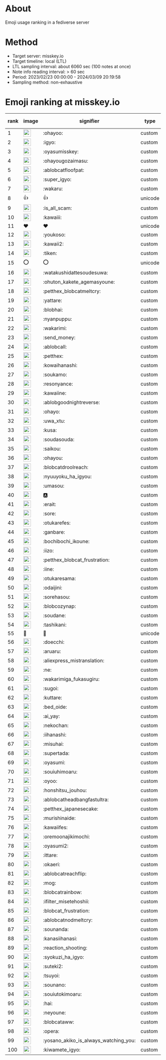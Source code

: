 # About
Emoji usage ranking in a fediverse server

# Method
- Target server: misskey.io
- Target timeline: local (LTL)
- LTL sampling interval: about 6060 sec (100 notes at once)
- Note info reading interval: > 60 sec
- Period: 2023/02/23 00:00:00 - 2024/03/09 20:19:58 
- Sampling method: non-exhaustive

# Emoji ranking at misskey.io

|rank|image|signifier|type|frequency score|
|----|----|----|----|----|
|1|<img height="24" src="https://misskey.io/emoji/ohayoo.webp">|:ohayoo:|custom|168592|
|2|<img height="24" src="https://misskey.io/emoji/igyo.webp">|:igyo:|custom|114041|
|3|<img height="24" src="https://misskey.io/emoji/oyasumisskey.webp">|:oyasumisskey:|custom|73209|
|4|<img height="24" src="https://misskey.io/emoji/ohayougozaimasu.webp">|:ohayougozaimasu:|custom|41264|
|5|<img height="24" src="https://misskey.io/emoji/ablobcatfloofpat.webp">|:ablobcatfloofpat:|custom|33365|
|6|<img height="24" src="https://misskey.io/emoji/super_igyo.webp">|:super_igyo:|custom|32123|
|7|<img height="24" src="https://misskey.io/emoji/wakaru.webp">|:wakaru:|custom|29054|
|8|👍|👍|unicode|24502|
|9|<img height="24" src="https://misskey.io/emoji/is_all_scam.webp">|:is_all_scam:|custom|23448|
|10|<img height="24" src="https://misskey.io/emoji/kawaiii.webp">|:kawaiii:|custom|21900|
|11|❤|❤|unicode|20173|
|12|<img height="24" src="https://misskey.io/emoji/youkoso.webp">|:youkoso:|custom|19621|
|13|<img height="24" src="https://misskey.io/emoji/kawaii2.webp">|:kawaii2:|custom|18872|
|14|<img height="24" src="https://misskey.io/emoji/tiken.webp">|:tiken:|custom|17081|
|15|⭕|⭕|unicode|16447|
|16|<img height="24" src="https://misskey.io/emoji/watakushidattesoudesuwa.webp">|:watakushidattesoudesuwa:|custom|16213|
|17|<img height="24" src="https://misskey.io/emoji/ohuton_kakete_agemasyoune.webp">|:ohuton_kakete_agemasyoune:|custom|16127|
|18|<img height="24" src="https://misskey.io/emoji/petthex_blobcatmeltcry.webp">|:petthex_blobcatmeltcry:|custom|15821|
|19|<img height="24" src="https://misskey.io/emoji/yattare.webp">|:yattare:|custom|15758|
|20|<img height="24" src="https://misskey.io/emoji/blobhai.webp">|:blobhai:|custom|15144|
|21|<img height="24" src="https://misskey.io/emoji/nyanpuppu.webp">|:nyanpuppu:|custom|14293|
|22|<img height="24" src="https://misskey.io/emoji/wakarimi.webp">|:wakarimi:|custom|14243|
|23|<img height="24" src="https://misskey.io/emoji/send_money.webp">|:send_money:|custom|13213|
|24|<img height="24" src="https://misskey.io/emoji/ablobcall.webp">|:ablobcall:|custom|13097|
|25|<img height="24" src="https://misskey.io/emoji/petthex.webp">|:petthex:|custom|12588|
|26|<img height="24" src="https://misskey.io/emoji/kowaihanashi.webp">|:kowaihanashi:|custom|12477|
|27|<img height="24" src="https://misskey.io/emoji/soukamo.webp">|:soukamo:|custom|11266|
|28|<img height="24" src="https://misskey.io/emoji/resonyance.webp">|:resonyance:|custom|11245|
|29|<img height="24" src="https://misskey.io/emoji/kawaiine.webp">|:kawaiine:|custom|11207|
|30|<img height="24" src="https://misskey.io/emoji/ablobgoodnightreverse.webp">|:ablobgoodnightreverse:|custom|10745|
|31|<img height="24" src="https://misskey.io/emoji/ohayo.webp">|:ohayo:|custom|10676|
|32|<img height="24" src="https://misskey.io/emoji/uwa_xtu.webp">|:uwa_xtu:|custom|10155|
|33|<img height="24" src="https://misskey.io/emoji/kusa.webp">|:kusa:|custom|9891|
|34|<img height="24" src="https://misskey.io/emoji/soudasouda.webp">|:soudasouda:|custom|9840|
|35|<img height="24" src="https://misskey.io/emoji/saikou.webp">|:saikou:|custom|9388|
|36|<img height="24" src="https://misskey.io/emoji/ohayou.webp">|:ohayou:|custom|9098|
|37|<img height="24" src="https://misskey.io/emoji/blobcatdroolreach.webp">|:blobcatdroolreach:|custom|8504|
|38|<img height="24" src="https://misskey.io/emoji/nyuuyoku_ha_igyou.webp">|:nyuuyoku_ha_igyou:|custom|8298|
|39|<img height="24" src="https://misskey.io/emoji/umasou.webp">|:umasou:|custom|7936|
|40|<img height="24" src="https://misskey.io/emoji/a.webp">|:a:|custom|7845|
|41|<img height="24" src="https://misskey.io/emoji/erait.webp">|:erait:|custom|7585|
|42|<img height="24" src="https://misskey.io/emoji/sore.webp">|:sore:|custom|7392|
|43|<img height="24" src="https://misskey.io/emoji/otukarefes.webp">|:otukarefes:|custom|7295|
|44|<img height="24" src="https://misskey.io/emoji/ganbare.webp">|:ganbare:|custom|7149|
|45|<img height="24" src="https://misskey.io/emoji/bochibochi_ikoune.webp">|:bochibochi_ikoune:|custom|7050|
|46|<img height="24" src="https://misskey.io/emoji/iizo.webp">|:iizo:|custom|7035|
|47|<img height="24" src="https://misskey.io/emoji/petthex_blobcat_frustration.webp">|:petthex_blobcat_frustration:|custom|6992|
|48|<img height="24" src="https://misskey.io/emoji/iine.webp">|:iine:|custom|6931|
|49|<img height="24" src="https://misskey.io/emoji/otukaresama.webp">|:otukaresama:|custom|6769|
|50|<img height="24" src="https://misskey.io/emoji/odaijini.webp">|:odaijini:|custom|6489|
|51|<img height="24" src="https://misskey.io/emoji/sorehasou.webp">|:sorehasou:|custom|6412|
|52|<img height="24" src="https://misskey.io/emoji/blobcozynap.webp">|:blobcozynap:|custom|6073|
|53|<img height="24" src="https://misskey.io/emoji/soudane.webp">|:soudane:|custom|5929|
|54|<img height="24" src="https://misskey.io/emoji/tashikani.webp">|:tashikani:|custom|5908|
|55|🎉|🎉|unicode|5567|
|56|<img height="24" src="https://misskey.io/emoji/doecchi.webp">|:doecchi:|custom|5537|
|57|<img height="24" src="https://misskey.io/emoji/aruaru.webp">|:aruaru:|custom|5461|
|58|<img height="24" src="https://misskey.io/emoji/aliexpress_mistranslation.webp">|:aliexpress_mistranslation:|custom|5460|
|59|<img height="24" src="https://misskey.io/emoji/ne.webp">|:ne:|custom|5402|
|60|<img height="24" src="https://misskey.io/emoji/wakarimiga_fukasugiru.webp">|:wakarimiga_fukasugiru:|custom|5388|
|61|<img height="24" src="https://misskey.io/emoji/sugoi.webp">|:sugoi:|custom|5240|
|62|<img height="24" src="https://misskey.io/emoji/kuttare.webp">|:kuttare:|custom|5208|
|63|<img height="24" src="https://misskey.io/emoji/bed_oide.webp">|:bed_oide:|custom|5122|
|64|<img height="24" src="https://misskey.io/emoji/ai_yay.webp">|:ai_yay:|custom|5085|
|65|<img height="24" src="https://misskey.io/emoji/nekochan.webp">|:nekochan:|custom|4931|
|66|<img height="24" src="https://misskey.io/emoji/iihanashi.webp">|:iihanashi:|custom|4917|
|67|<img height="24" src="https://misskey.io/emoji/misuhai.webp">|:misuhai:|custom|4872|
|68|<img height="24" src="https://misskey.io/emoji/supertada.webp">|:supertada:|custom|4831|
|69|<img height="24" src="https://misskey.io/emoji/oyasumi.webp">|:oyasumi:|custom|4797|
|70|<img height="24" src="https://misskey.io/emoji/souiuhimoaru.webp">|:souiuhimoaru:|custom|4727|
|71|<img height="24" src="https://misskey.io/emoji/oyoo.webp">|:oyoo:|custom|4720|
|72|<img height="24" src="https://misskey.io/emoji/honshitsu_jouhou.webp">|:honshitsu_jouhou:|custom|4648|
|73|<img height="24" src="https://misskey.io/emoji/ablobcatheadbangfastultra.webp">|:ablobcatheadbangfastultra:|custom|4648|
|74|<img height="24" src="https://misskey.io/emoji/petthex_japanesecake.webp">|:petthex_japanesecake:|custom|4554|
|75|<img height="24" src="https://misskey.io/emoji/murishinaide.webp">|:murishinaide:|custom|4513|
|76|<img height="24" src="https://misskey.io/emoji/kawaiifes.webp">|:kawaiifes:|custom|4422|
|77|<img height="24" src="https://misskey.io/emoji/oremoonajikimochi.webp">|:oremoonajikimochi:|custom|4221|
|78|<img height="24" src="https://misskey.io/emoji/oyasumi2.webp">|:oyasumi2:|custom|4165|
|79|<img height="24" src="https://misskey.io/emoji/ittare.webp">|:ittare:|custom|4060|
|80|<img height="24" src="https://misskey.io/emoji/okaeri.webp">|:okaeri:|custom|4014|
|81|<img height="24" src="https://misskey.io/emoji/ablobcatreachflip.webp">|:ablobcatreachflip:|custom|3957|
|82|<img height="24" src="https://misskey.io/emoji/mog.webp">|:mog:|custom|3915|
|83|<img height="24" src="https://misskey.io/emoji/blobcatrainbow.webp">|:blobcatrainbow:|custom|3893|
|84|<img height="24" src="https://misskey.io/emoji/ifilter_misetehoshii.webp">|:ifilter_misetehoshii:|custom|3828|
|85|<img height="24" src="https://misskey.io/emoji/blobcat_frustration.webp">|:blobcat_frustration:|custom|3793|
|86|<img height="24" src="https://misskey.io/emoji/ablobcatnodmeltcry.webp">|:ablobcatnodmeltcry:|custom|3778|
|87|<img height="24" src="https://misskey.io/emoji/sounanda.webp">|:sounanda:|custom|3717|
|88|<img height="24" src="https://misskey.io/emoji/kanasiihanasi.webp">|:kanasiihanasi:|custom|3608|
|89|<img height="24" src="https://misskey.io/emoji/reaction_shooting.webp">|:reaction_shooting:|custom|3572|
|90|<img height="24" src="https://misskey.io/emoji/syokuzi_ha_igyo.webp">|:syokuzi_ha_igyo:|custom|3568|
|91|<img height="24" src="https://misskey.io/emoji/suteki2.webp">|:suteki2:|custom|3551|
|92|<img height="24" src="https://misskey.io/emoji/tsuyoi.webp">|:tsuyoi:|custom|3457|
|93|<img height="24" src="https://misskey.io/emoji/sounano.webp">|:sounano:|custom|3432|
|94|<img height="24" src="https://misskey.io/emoji/souiutokimoaru.webp">|:souiutokimoaru:|custom|3387|
|95|<img height="24" src="https://misskey.io/emoji/hai.webp">|:hai:|custom|3379|
|96|<img height="24" src="https://misskey.io/emoji/neyoune.webp">|:neyoune:|custom|3346|
|97|<img height="24" src="https://misskey.io/emoji/blobcataww.webp">|:blobcataww:|custom|3295|
|98|<img height="24" src="https://misskey.io/emoji/opera.webp">|:opera:|custom|3234|
|99|<img height="24" src="https://misskey.io/emoji/yosano_akiko_is_always_watching_you.webp">|:yosano_akiko_is_always_watching_you:|custom|3194|
|100|<img height="24" src="https://misskey.io/emoji/kiwamete_igyo.webp">|:kiwamete_igyo:|custom|3106|
